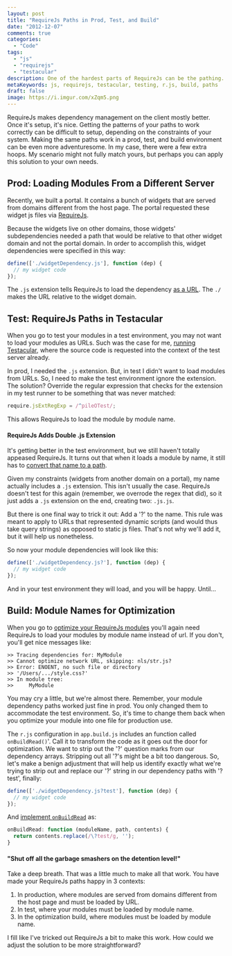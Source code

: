 ```yaml
---
layout: post
title: "RequireJs Paths in Prod, Test, and Build"
date: "2012-12-07"
comments: true
categories:
  - "Code"
tags:
  - "js"
  - "requirejs"
  - "testacular"
description: One of the hardest parts of RequireJs can be the pathing.  Making your paths work in prod and in test environments -- even more adventuresome.
metaKeywords: js, requirejs, testacular, testing, r.js, build, paths
draft: false
image: https://i.imgur.com/xZqm5.png
---
```


RequireJs makes dependency management on the client mostly better.  Once it's setup, it's nice.  Getting the patterns of your paths to work correctly can be difficult to setup, depending on the constraints of your system.  Making the same paths work in a prod, test, and build environment can be even more adventuresome.  In my case, there were a few extra hoops.  My scenario might not fully match yours, but perhaps you can apply this solution to your own needs.

<!--more-->

## Prod: Loading Modules From a Different Server

Recently, we built a portal.  It contains a bunch of widgets that are served from domains different from the host page.  The portal requested these widget js files via [RequireJs](http://requirejs.org/).  

Because the widgets live on other domains, those widgets' subdependencies needed a path that would be relative to that other widget domain and not the portal domain.  In order to accomplish this, widget dependencies were specified in this way:

```js
define(['./widgetDependency.js'], function (dep) {
  // my widget code
});
``` 

The `.js` extension tells RequireJs to load the dependency [as a URL](https://github.com/jrburke/r.js/blob/2.1.1/require.js#L1521).  The `./` makes the URL relative to the widget domain.

## Test: RequireJs Paths in Testacular

When you go to test your modules in a test environment, you may not want to load your modules as URLs.  Such was the case for me, [running Testacular](http://jaketrent.com/post/test-requirejs-testacular/), where the source code is requested into the context of the test server already.

In prod, I needed the `.js` extension.  But, in test I didn't want to load modules from URLs.  So, I need to make the test environment ignore the extension.  The solution?  Override the regular expression that checks for the extension in my test runner to be something that was never matched:

```js
require.jsExtRegExp = /^pileOTest/;
```

This allows RequireJs to load the module by module name.

#### RequireJs Adds Double .js Extension

It's getting better in the test environment, but we still haven't totally appeased RequireJs.  It turns out that when it loads a module by name, it still has to [convert that name to a path](https://github.com/jrburke/r.js/blob/2.1.1/require.js#L1526).  

Given my constraints (widgets from another domain on a portal), my name actually includes a `.js` extension.  This isn't usually the case.  RequireJs doesn't test for this again (remember, we overrode the regex that did), so it just adds a `.js` extension on the end, creating two: `.js.js`.  

But there is one final way to trick it out:  Add a '?' to the name.  This rule was meant to apply to URLs that represented dynamic scripts (and would thus take query strings) as opposed to static js files.  That's not why we'll add it, but it will help us nonetheless.

So now your module dependencies will look like this:

```js
define(['./widgetDependency.js?'], function (dep) {
  // my widget code
});
``` 

And in your test environment they will load, and you will be happy.  Until...

## Build: Module Names for Optimization

When you go to [optimize your RequireJs modules](http://requirejs.org/docs/optimization.html#basics) you'll again need RequireJs to load your modules by module name instead of url.  If you don't, you'll get nice messages like:

```
>> Tracing dependencies for: MyModule
>> Cannot optimize network URL, skipping: nls/str.js?
>> Error: ENOENT, no such file or directory
>> '/Users/.../style.css?'
>> In module tree:
>>     MyModule
``` 

You may cry a little, but we're almost there.  Remember, your module dependency paths worked just fine in prod.  You only changed them to accommodate the test environment.  So, it's time to change them back when you optimize your module into one file for production use.

The `r.js` configuration in `app.build.js` includes an function called `onBuildRead()`'.  Call it to transform the code as it goes out the door for optimization.  We want to strip out the '?' question marks from our dependency arrays.  Stripping out all '?'s might be a bit too dangerous.  So, let's make a benign adjustment that will help us identify exactly what we're trying to strip out and replace our '?' string in our dependency paths with '?test', finally:

```js
define(['./widgetDependency.js?test'], function (dep) {
  // my widget code
});
``` 

And [implement `onBuildRead`](https://github.com/jrburke/r.js/blob/2.1.1/build/example.build.js#L417) as:

```js
onBuildRead: function (moduleName, path, contents) {  
  return contents.replace(/\?test/g, '');
}
```

#### "Shut off all the garbage smashers on the detention level!"

Take a deep breath.  That was a little much to make all that work.  You have made your RequireJs paths happy in 3 contexts:

1. In production, where modules are served from domains different from the host page and must be loaded by URL.
2. In test, where your modules must be loaded by module name.
3. In the optimization build, where modules must be loaded by module name.

I fill like I've tricked out RequireJs a bit to make this work.  How could we adjust the solution to be more straightforward?








